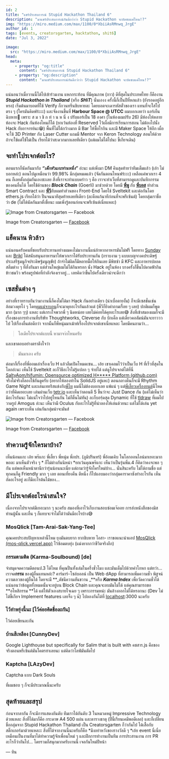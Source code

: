 ```yaml
---
id: 2
title: "แชร์ประสบการณ์ Stupid Hackathon Thailand 6"
description: "มาแชร์ประสบการณ์กันดีกว่าว่า Stupid Hackathon จะบัดซบแค่ไหน!?"
img: "https://miro.medium.com/max/1100/0*XbiiAsRMnwq_JrgE"
author_id: 1
tags: [events, creatorsgarten, hacktathon, shit6]
date: "Jul 3, 2022"

image:
  src: "https://miro.medium.com/max/1100/0*XbiiAsRMnwq_JrgE"
head:
  meta:
    - property: "og:title"
      content: "แชร์ประสบการณ์ Stupid Hackathon Thailand 6"
    - property: "og:description"
      content: "มาแชร์ประสบการณ์กันดีกว่าว่า Stupid Hackathon จะบัดซบแค่ไหน!?"
---
```


แน่นอนว่าเมื่อวานนี้ได้ไปเข้าร่วมงาน แหกกระท้อน ที่มีคุณภาพ (กาว) ดีที่สุดในประเทศไทย ก็คืองาน **_Stupid Hackathon in Thailand_** (หรือ **_SHiT_**) นั่นเองง
ครั้งนี้ก็เป็นปีที่หกแล้ว (ยังรอดอยู่อีกหรอ) เริ่มต้นมาบอตที่ใช้ Verify ก็กวนทรีนชิบหายละ โดยบอตจะเดารหัสตั๋วของเรา
แทนที่จะใส่ไปตรง ๆ (ใครมันคิดฟร่ะะะ) และจัดงานขึ้นที่ **Harbour Space @ UTCC** ผมบอกเลยว่า แอร์เย็นฉิบหาย🥶 เพราะ ส ม า
ชิ ก ท่ า น ห นึ่ ง ปรับแอร์เป็น 18 องศา (ในห้องผมปรับ 26) มีห้องให้หลายห้องจะ Hack กันห้องไหนก็ได้ (ยกเว้นห้องที่
Reserved ไว้เผื่อมีการเรียนการสอน ไม่ต้องไปนั่ง Hack กับอาจารย์นะ😁) พื้นที่ไม่ได้กว้างมาก มี Bar ให้ซื้อไรกิน
และมี Maker Space ให้อีก เผื่อจะใช้ 3D Printer กับ Laser Cutter แถมมี Mentor จาก Keron Technology
สอนให้ด้วยถ้าจะใช้แต่ใช้ไม่เป็น เรียกได้ว่าสะดวกมากเลยทีเดียว (แต่ผมไม่ได้ไปนะ ขี้เกียจเดิน)

<div class="divider"></div>

## จะทำโปรเจกต์อะไร?

ตอนแรกก็นัดกันมากับ **_“เด็กหัวแกะท่านหนึ่ง”_** อ่ะนะ แต่เพิ่งมา DM คึนสุดท้ายว่าทีมเต็มแล้ว (เอ้า ไม่บอกหล่ะ)
ตอนไปดูเหมือนว่า 99.98% มีกลุ่มหมดแล้ว (จัดกันตอนไหนฟร่ะะะ) เหลือแค่พวกเรา 4 คน ก็เลยตั้งกลุ่มกันเองซะเลย
สิ่งที่เราจะทำแบบคร่าว ๆ คือ เราจะทำเว็บที่สามารถดูและบันทึกกรรมของคนอื่นได้ โดยใช้ด้านของ **_Block Chain_** (Goerli)
มาช่วยด้วย โดยมี [**พี่พู**](https://github.com/pumipatw) กับ [**พี่บอส**](https://github.com/0xNithi) ทำส่วน Smart
Contract และ [**พี่วี**](https://github.com/pavitpim40)กับผมทำส่วนของ Front-End โดยใช้ Sveltekit และต่อกันโดย ethers.js
เรียกได้ว่า ปั่นจนนาทีสุดท้ายเลยทีเดียว (ละคือแก้นาทีก่อนที่จะพรีเซ้นต์) โดยกลุ่มเราชื่อว่า de (ไม่ได้นัดกันมาตั้งชื่อนะ
ผมเพิ่งรู้ตอนก่อนจะพรีเซ้นต์เนี่ยแหละ)

![Image from Creatorsgarten — [Facebook](https://www.facebook.com/creatorsgarten/photos/pcb.1726128631053369/1726125307720368)](https://cdn-images-1.medium.com/max/4000/0*Hm-QyKdvwewRwyIM)<figcaption>
Image from
Creatorsgarten — [Facebook](https://www.facebook.com/creatorsgarten/photos/pcb.1726128631053369/1726125307720368)</figcaption>

<div class="divider"></div>

## แฮ็คนาน หิวล้าว

แน่นอนครับคนที่ชอบรับประทานอย่างผมคงไม่มางานนี้แน่ถ้าหากอาหารมันไม่ฟรี โดยทาง [Sunday](https://careers.easysunday.com/)
และ [Brikl](http://brikl.com/jobs) ได้สนับสนุนอาหารมาให้พวกเราได้รับประทานกัน (กราบงาม ๆ
แบบเบญจางคประดิษฐ์ประเสริฐมนูกิจประดิษฐ์มนูญขัย) ถ้าจำไม่ผิดก็มีหลายมื้อให้กินเลย มีพิซซ่า มี KFC และอาหารปลอดสลิ่มต่าง
ๆ ที่สั่งกันมา แต่ส่วนใหญ่ผมไม่ได้กินหรอก นั่ง Hack อยู่ในห้อง บางครั้งก็ขึ้นไปดาดฟ้ากินข้าวชมวิว
พร้อมรูปพ่อที่กำลังจ้องเราอยู่… เลยคิดว่าขึ้นไปครั้งเดียวน่าจะดีกว่า

<div class="divider"></div>

## เซสชั่นต่าง ๆ

อย่างที่เราทราบกันว่ามางานนี้ก็คงไม่ได้มา Hack กันอย่างเดียว (น่าเบื่อตายงั้น) ก็จะมีเซสชั่นเช่นล้อมวงคุยโง่ ๆ
โดย[คุมแม่จาบอน](https://twitter.com/Jabont)ก็จะมาคุยอะไรกันแล้วแต่ (พี่วีก็ยิงคำถามเรื่อย ๆ เลย) ปกติผมก็พูดมาก (มาก
ๆๆ) แหละ แต่เกรงใจพวกพี่ ๆ นิดหน่อย เลยไม่ค่อยได้คุยอะไรเลย😅 สิ่งที่เข้าสมองผมก็จะมีเรื่องของการทำงานที่บริษัท
Thoughtworks, Cleverse กับ บิกเคิ้ล แต่เดี๋ยวคอลัมน์มันจะยาวววไป ไปเรื่องอื่นต่อดีกว่า
จากนั้นก็พี่หนุ่มมาเม้าท์เรื่องโปรเจกต์เขาเนี่ยแหละ โดยมีคนถามว่า…

> ไอเดียโปรเจกต์แบบนี้ หามาจา่กไหนครับ

และเขาตอบอย่างตราตึงใจว่า

> มันมาเอง ครับ

ต่อมาก็เรื่องที่พี่ออมเล่าเรื่องเว็บ H แล้วลืมเปิดโหมดเซน… เอ้ย เขาเคลมไว้ว่าเป็นเว็บ H ที่เร็วที่สุดในโลกอ่ะนะ เห็นใช้
Sveltekit ละก็วิธีอะไรไม่รู้แปลก ๆ จำบ่ได้
แต่ดูโปรเจกต์ได้ที่นี่ [SaltyAom/hifumin: Opensource optimized H***** Platform (github.com)](https://github.com/SaltyAom/hifumin)
จริงไม่จริงก็ลองใช้กันดูครับ (อยากให้ลองทำใน SolidJS อยู่แหะ)
ตอนกลางคืนก็จะมี Rhythm Game Night และเล่นเททริสแข่งกับ[พี่ไท](http://dt.in.th) ผมนี่ไม่ต้องบอกเลย แพ้แน่ ๆ
แต่[พี่เลี้ยวเครื่องยนต์](http://leomotors.me)นี่โหดกว่าที่คิดเยอะเลย เล่นผ่านเว็บ [tetr.io](http://tetr.io)
และเห็นว่าตอนตี 5 ขึ้นว่าจะ Just Dance กัน (แต่ไม่เห็นว่ามีอะไรกันนะ ไม่แน่ใจว่าไปอยู่ไหนกัน ไม่ก็ตื่นไม่ทัน)
ละก็บอร์ฺดสุด Dynamic ที่ใช้ [tldraw](http://www.tldraw.com) ที่ผมไปวาดรูป Amogus อ่ะนะ เห็นว่ามี Oculus
กับอะไรไม่รู้ที่น่าลองให้เล่นด้วยนะ แต่ไม่ได้เล่น yet again เพราะเห็น เล่นกันกลุ่มน่าจะมันส์

![Image from Creatorsgarten — [Facebook](https://www.facebook.com/creatorsgarten/photos/pcb.1726038571062375/1726032674396298)](https://cdn-images-1.medium.com/max/4000/0*j5COan1Wuv3NPo_N)<figcaption>
Image from
Creatorsgarten — [Facebook](https://www.facebook.com/creatorsgarten/photos/pcb.1726038571062375/1726032674396298)</figcaption>

<div class="divider"></div>

## ทำความรู้จักใครมาบ้าง?

เห็นน้อนแกะ เอ้ย พร๊แกะ พี่เลี้ยว พี่หนุ่ม พี่ภปร. (ภูมิปรินทร์) พี่อ้อมเคิบ ในโลกออนไลน์มาเยอะมากพอละ มาเห็นตัวจริง ๆ *
ก็ไม่ต่างกันนิหน่า *ยกเว้นคุณพร๊แกะ เห็นว่าเป็นรุ่นพี่ม.4 ก็คิดว่าคงจะพอ ๆ กัน แต่พอเห็นหน้าตานึกว่ารุ่นน้อนนะเนี่ย
แต่ถามว่ารู้จักใครใหม่บ้าง… นั่นสินะครับ ไม่ได้ถามชื่อ แต่ทุกคนก็ดู Friendly มาก ๆ เลย ตอนเที่ยงคืน ตีหนึ่ง
ก็ไปแอบมองว่ากลุ่มคาราคาซังทำอะไรกัน เห็นอัดอะไรอยู่ ละก็มีอะไรต้นไม้ของ…

<div class="divider"></div>

## มีโปรเจกต์อะไรน่าสนใจ?

เนื่องจากโปรเจกต์มีเยอะมาก ๆ นะครับ สมองที่เอาไว้เก็บงานสอบซ่อมเจ๊ออย การส่งหนังสือของมิสท่านผู้นั้น และอื่น ๆ
ก็แทบจะจำไม่ได้ว่ามันมีอะไรบ้าง😅

<div class="p-2"></div>

### MosQlick [Tam-Arai-Sak-Yang-Tee]

คุณเคยประสบปัญหาเหล่านี้ไหม ยุงมันตบยาก ยากชิบหาย ไอสา-
เราขอแนะนำแอป [MosQlick (mos-qlick.vercel.app)](https://mos-qlick.vercel.app/) ไว้ซ้อมตบยุ่ง (แม่งยากกว่าขีวิตจริงอีก)

<div class="p-2"></div>

### กรรมตามติด (Karma-Soulbound) [de]

จำสมุดจดความดีตอนป.3 ได้ไหม ที่คุณปั่นทั้งเล่มในครึ่งชั่วโมง และมันเต็มไปด้วยคำโกหก แต่ทว่า… เราจด**กรรม**
ของผู้อื่นแทนหล่ะ?
คาร์มาร์-โซล์บอลน์ เป็น Web dApp ที่สามารถเพิ่มความชั่ว พิสูจน์ความเลวของผู้อื่นได้ โดยจะมี **_ดัชนีความสันขวาน _**หรือ
**_Karma Index_** เพื่อวัดความชั่วได้ แน่นอนว่าข้อมูลทั้งหมดนั้นจะอยู่บน Block Chain และคุณจะลบมันไม่ได้
แต่คุณสามารถขอ **อโหสิกรรม **ได้ แต่ให้ตัวเองสบายใจเฉย ๆ เพราะกรรมหน่ะ มันล้างออกไม่ได้หรอกนะ (Dev ไม่ได้ขี้เกียจ
Implement features เลยจิ๊ง ๆ น๊)
ไปลองกันได้ที่ [localhost](http://localhost:3000/):3000 นะครับ

<div class="p-2"></div>

### ไว้ทำพรุ่งนี้นะ [ไว้ค่อยคิดชื่อละกัน]

ไว้ค่อยเขียนละกัน

<div class="p-2"></div>

### บ้านสีเหลือง [CunnyDev]

Google Lighthouse but specifically for Salim that is built with คชสาร.js คือของจริงตอนพรีเซ้นต์มันโคตรฮาเลยนะ
แต่คิดว่าไลฟ์มันตัดไป

<div class="p-2"></div>

### Kaptcha [LAzyDev]

Captcha แบบ Dark Souls

<div class="p-2"></div>

ที่ผมชอบ ๆ ก็จะมีประมาณนี้นะครับ

<div class="divider"></div>

## สุดท้ายและสรุป

ก่อนจากลากัน ก็จะมีการแสดงอันดับ ทีมเราได้อันดับ 3 ในหมวดหมู่ Impressive Technology ด้วยแหละ สิ่งที่ได้มาก็คือ กระดาษ A4
500 แผ่น และตารางธาตุ (ปีนี้เรียนเคมีพอดีเลอ) และก็เปลี่ยนชื่อกลุ่มจาก Stupid Hackathon Thailand เป็น Creatorsgarten
ก็ว่ากันไป ได้เสื้อกับสติ๊กเกอร์มาด้วยแหละะ
สิ่งที่ได้จากงานนี้นะครับก็คือ *มึงอย่าหวังของรางวัลดี ๆ *เอ้ย event นี่เนี่ยเหมือนเป็นงานที่มาได้ทำความรู้จักเพื่อนใหม่
ๆ และฝึกการทำงานเป็นทีม การประสานงาน การ PR อะไรก็ว่ากันไป… โดยรวมก็สนุกมากครับงานนี้ เจอกันใหม่ปีหน้า

— ทิน
